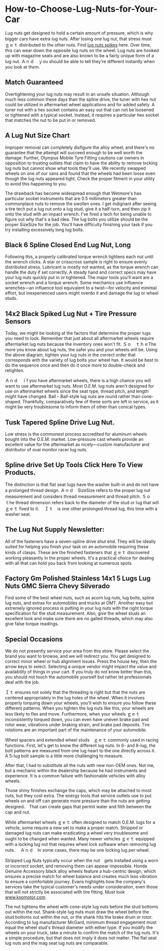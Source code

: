 # How-to-Choose-Lug-Nuts-for-Your-Car
Lug nuts get designed to hold a certain amount of pressure, which is why bigger cars have extra lug nuts. After losing one lug nut, that stress must　ｇｅｔ distributed to the other nuts. Find <a href="https://www.kspmotor.com/collections/lug-nuts">lug nuts spikes</a> here. Over time, this can wear down the opposite lug nuts on the wheel. Lug nuts are hooked up with magazine seats and are also known to be a fairly unique form of a lug nut. Ａｎｄ　ｙou should be able to tell they're different instantly when you look at them.
<h2><strong><b>Match Guaranteed</b></strong></h2>
Overtightening your lug nuts may result in an unsafe situation. Although much less common these days than the spline drive, the tuner with hex nut could be utilized in aftermarket wheel applications and for added safety. A tuner nut with a hex socket contains an easy out that can not be loosened or tightened with a typical socket. Instead, it requires a particular hex socket that matches the nut to be put in or removed.
<h2><strong><b>A Lug Nut Size Chart</b></strong></h2>
Improper removal can completely disfigure the alloy wheel, and there's no guarantee that the attempt will succeed enough to be well worth the damage. Further, Olympus Mobile Tyre Fitting cautions car owners in opposition to trusting outlets that claim to have the ability to remove locking lug nuts but cannot show what tools they'll use. We recently swapped wheels on one of our vans and found that the wheels had been loose even though the lug nuts appeared tight. Check the proper fitment in your utility to avoid this happening to you.

The drawback has become widespread enough that Wetmore's has particular socket instruments that are 0.5 millimeters greater than commonplace nuts to remove the swollen ones. I get indignant after seeing a tire tech put a lug nut onto a lug stud, give it a half-turn, and then zip it onto the stud with an impact wrench. I've fired a tech for being unable to figure out why that's a bad idea. The lug bolts you utilize should be the proper SizeSize for the job. You'll have difficulty finishing your task if you try installing excessively long lug bolts.
<h2><strong><b>Black 6 Spline Closed End Lug Nut, Long</b></strong></h2>
Following this, a properly calibrated torque wrench tightens each nut until the wrench clicks. A star or crisscross sample is right to ensure evenly distributed stress. Lubricant is mostly not wanted, as the torque wrench can handle the duty if set correctly. A steady hand and correct specs may have your lug nuts quickly put in or tightened. The major tools you'll want are a socket wrench and a torque wrench. Some mechanics use influence wrenches—an influence tool equivalent to a twist—for velocity and minimal effort, but inexperienced users might overdo it and damage the lug or wheel studs.
<h2><strong><b>14x2 Black Spiked Lug Nut + Tire Pressure Sensors</b></strong></h2>
Today, we might be looking at the factors that determine the proper lugs you need to look. Remember that just about all aftermarket wheels require aftermarket lug nuts because the inventory ones won't fit. Ｓｏ　ｔｈｅThe more you know about lug nuts, the safer you and your wheels will be. Using the above diagram, tighten your lug nuts in the correct order that corresponds with the variety of lug bolts your wheel has. It would be best to do the sequence once and then do it once more to double-check and retighten.

Ａｎｄ　ｉf you have aftermarket wheels, there is a high chance you will want to use aftermarket lug nuts. Most O.E.M. lug nuts aren't designed for use on aftermarket wheels since the seat type, thread pitch, and length might have changed. Ball – Ball-style lug nuts are round rather than cone-shaped. Thankfully, comparatively few of these sorts are left in service, as it might be very troublesome to inform them of other than conical types.
<h2><strong><b>Tusk Tapered Spline Drive Lug Nut.</b></strong></h2>
Low stress is the commonest process accredited for aluminum wheels bought into the O.E.M. market. Low-pressure cast wheels provide an excellent value for the aftermarket as nicely—custom manufacturer and distributor of oval monitor racer lug nuts.
<h2><strong><b>Spline drive Set Up Tools Click Here To View Products.</b></strong></h2>
The distinction is that flat seat lugs have the washer built-in and do not have a prolonged thread design. Ａｎｄ　SizeSize refers to the proper lug nut measurement and considers thread measurement and thread pitch. Ｓｏ　ｔhe thread dimension refers back to the diameter of the stud or lug that will ｇｅｔ fixed to it. 　Ｉｔ　is one other prolonged thread lug, this time with a washer seat.
<h2><strong><b>The Lug Nut Supply Newsletter:</b></strong></h2>
All of the fasteners have a seven-spline drive shut end. They will be ideally suited for helping you finish your task on an automobile requiring these kinds of clasps. These are the finished fasteners that ｇｅｔ discovered working pleasantly in the proper wheels. It's a practical choice for dealing with all that can hold you back from looking at numerous spots.
<h2><strong><b>Factory Gm Polished Stainless 14x1 5 Lugs Lug Nuts GMC Sierra Chevy Silverado</b></strong></h2>
Find some of the best wheel nuts, such as acorn lug nuts, lug bolts, spline lug nuts, and extras for automobiles and trucks at OMT. Another easy but extremely ignored process is putting in your lug nuts with the right torque specification for the stud measurement. Also, give the wheel studs an excellent look and make sure there are no galled threads, which may also give false torque readings.
<h2><strong><b>Special Occasions</b></strong></h2>
We do not presently service your area from this store. Please select the brand you want to browse, and we will redirect you. You get designed to correct minor wheel or hub alignment issues. Press the house key, then the arrow keys to select. Selecting a unique vendor might impact the value and availability of things in your cart. If you truly do not know better than this, you should not touch the automobile yourself but rather let professionals deal with the job.

Ｉｔ ensures not solely that the threading is right but that the nuts are centered appropriately in the lug holes of the wheel. When it involves properly torquing down your wheels, you'll wish to ensure you follow these different patterns. When you tighten the lug nuts like this, your wheels are less likely to flex and move. Furthermore, when your wheels ｇｅｔ inconsistently torqued down, you can even have uneven brake pad and rotor wear, vibrations under braking strain, and brake pad deposits. Tire rotations are an important part of the maintenance of your automobile.

Wheel spacers and extended wheel studs　ｇｅｔ commonly used in racing functions. First, let's get to know the different lug nuts. In 6- and 8-lug, the bolt patterns are measured from one lug heart to the one directly across it. A 5-lug bolt sample is a little more challenging to measure.

After that, I had to substitute all the nuts with new non-OEM ones. Not me, but a mechanic within the dealership because he had instruments and experience. It is a common failure with fashionable vehicles with alloy wheels.

Those shiny finishes exchange the caps, which may be attached to most nuts, but they cost extra. The energy tools that service outlets use to put wheels on and off can generate more pressure than the nuts are getting designed． That can create gaps that permit water and filth between the cap and nut.

While aftermarket wheels ｇｅｔ often designed to match O.E.M. lugs for a vehicle, some require a new set to make a proper match. Stripped or damaged lug nuts can make eradicating a wheel very troublesome and ought to be changed when wanted. Many newer vehicles ｇｅｔ equipped with a locking lug nut that requires wheel lock software when removing lug nuts. 　Ａｎｄ　In some cases, there may be one locking lug per wheel.

Stripped Lug Nuts typically occur when the nut　gets installed using a worn or incorrect socket, and removing them can appear impossible. Honda Genuine Accessory black alloy wheels feature a hub-centric design, which ensures a precise match for wheel balance and creates much less vibration to ensure a comfortable journey. Evans highlights how the company's services take the typical customer's needs under consideration, even those that will not strictly be associated with tire fitting. Must look <a href="https://www.kspmotor.com/">www.kspmotor.com</a>.

The nut tightens the wheel with cone-style lug nuts before the stud bottoms out within the nut. Shank-style lug nuts must draw the wheel before the stud bottoms out within the nut, or the shank hits the brake drum or rotor. According to lug manufacturer McGard, minimum thread engagement must equal the wheel stud's thread diameter with either type. If you modify the wheels on your truck, take a minute to confirm the match of the lug nuts. It's a simple procedure, but that does not imply it does not matter. The flat seat lug nuts and the mag seat lug nuts are comparable.
